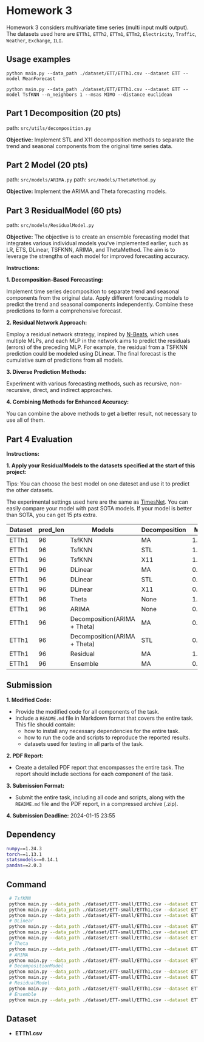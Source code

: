 # Homework 3

Homework 3 considers multivariate time series (multi input multi output). The datasets used here are `ETTh1`, `ETTh2`, `ETTm1`, `ETTm2`, `Electricity`, `Traffic`, `Weather`, `Exchange`, `ILI`.
## Usage examples

```
python main.py --data_path ./dataset/ETT/ETTh1.csv --dataset ETT --model MeanForecast
```

```
python main.py --data_path ./dataset/ETT/ETTh1.csv --dataset ETT --model TsfKNN --n_neighbors 1 --msas MIMO --distance euclidean
```

## Part 1 Decomposition (20 pts)
path: `src/utils/decomposition.py`

**Objective:** Implement STL and X11 decomposition methods to separate the trend and seasonal components from the original time series data.


## Part 2 Model (20 pts)

path: `src/models/ARIMA.py`
path: `src/models/ThetaMethod.py`

**Objective:** Implement the ARIMA and Theta forecasting models.

## Part 3 ResidualModel (60 pts)

path: `src/models/ResidualModel.py`

**Objective:**
The objective is to create an ensemble forecasting model that integrates various individual 
models you've implemented earlier, such as LR, ETS, DLinear, TSFKNN, ARIMA, and ThetaMethod. 
The aim is to leverage the strengths of each model for improved forecasting accuracy.

**Instructions:**

**1. Decomposition-Based Forecasting:**

Implement time series decomposition to separate trend and seasonal components from the original data.
Apply different forecasting models to predict the trend and seasonal components independently.
Combine these predictions to form a comprehensive forecast.

**2. Residual Network Approach:**

Employ a residual network strategy, inspired by [N-Beats](https://arxiv.org/pdf/1905.10437.pdf), which uses multiple MLPs, and each MLP in the network aims to predict the residuals (errors) of the preceding MLP.
For example, the residual from a TSFKNN prediction could be modeled using DLinear.
The final forecast is the cumulative sum of predictions from all models.

**3. Diverse Prediction Methods:**

Experiment with various forecasting methods, such as recursive, non-recursive, direct, and indirect approaches.

**4. Combining Methods for Enhanced Accuracy:**

You can combine the above methods to get a better result, not necessary to use all of them.


## Part 4 Evaluation

**Instructions:**

**1. Apply your ResidualModels to the datasets specified at the start of this project:**

Tips: You can choose the best model on one dateset and use it to predict the other datasets.

The experimental settings used here are the same as [TimesNet](https://arxiv.org/abs/2210.02186). You can easily compare your model with past SOTA models.
If your model is better than SOTA, you can get 15 pts extra.

| Dataset | pred_len | Models                       | Decomposition | MSE   | MAE   |
| ------- | -------- | ---------------------------- | ------------- | ----- | ----- |
| ETTh1   | 96       | TsfKNN                       | MA            | 1.337 | 0.871 |
| ETTh1   | 96       | TsfKNN                       | STL           | 1.518 | 0.965 |
| ETTh1   | 96       | TsfKNN                       | X11           | 1.552 | 0.978 |
| ETTh1   | 96       | DLinear                      | MA            | 0.559 | 0.534 |
| ETTh1   | 96       | DLinear                      | STL           | 0.560 | 0.536 |
| ETTh1   | 96       | DLinear                      | X11           | 0.581 | 0.551 |
| ETTh1   | 96       | Theta                        | None          | 1.544 | 0.909 |
| ETTh1   | 96       | ARIMA                        | None          | 0.815 | 0.683 |
| ETTh1   | 96       | Decomposition(ARIMA + Theta) | MA            | 0.719 | 0.543 |
| ETTh1   | 96       | Decomposition(ARIMA + Theta) | STL           | 0.732 | 0.568 |
| ETTh1   | 96       | Residual                     | MA            | 1.227 | 0.862 |
| ETTh1   | 96       | Ensemble                     | MA            | 0.568 | 0.555 |

 

## Submission

**1. Modified Code:**

- Provide the modified code for all components of the task.
- Include a `README.md` file in Markdown format that covers the entire task. This file should contain:
  - how to install any necessary dependencies for the entire task.
  - how to run the code and scripts to reproduce the reported results.
  - datasets used for testing in all parts of the task.

**2. PDF Report:**

- Create a detailed PDF report that encompasses the entire task. The report should include sections for each component of the task.

**3. Submission Format:**

- Submit the entire task, including all code and scripts, along with the `README.md` file and the PDF report, in a compressed archive (.zip).

**4. Submission Deadline:**
  2024-01-15 23:55


## Dependency

```bash
numpy==1.24.3
torch==1.13.1
statsmodels==0.14.1
pandas==2.0.3
```

## Command

~~~bash
 # TsfKNN
 python main.py --data_path ./dataset/ETT-small/ETTh1.csv --dataset ETT --model TsfKNN --decompose True --decomposition MA 
 python main.py --data_path ./dataset/ETT-small/ETTh1.csv --dataset ETT --model TsfKNN --decompose True --decomposition STL
 python main.py --data_path ./dataset/ETT-small/ETTh1.csv --dataset ETT --model TsfKNN --decompose True --decomposition X11 
 # DLinear
 python main.py --data_path ./dataset/ETT-small/ETTh1.csv --dataset ETT --model DL --decompose True --decomposition MA 
 python main.py --data_path ./dataset/ETT-small/ETTh1.csv --dataset ETT --model DL --decompose True --decomposition STL
 python main.py --data_path ./dataset/ETT-small/ETTh1.csv --dataset ETT --model DL --decompose True --decomposition X11 
 # Theta
 python main.py --data_path ./dataset/ETT-small/ETTh1.csv --dataset ETT --model T
 # ARIMA
 python main.py --data_path ./dataset/ETT-small/ETTh1.csv --dataset ETT --model 
 # DecompositionModel
 python main.py --data_path ./dataset/ETT-small/ETTh1.csv --dataset ETT --model D --decompose True --decomposition MA
 python main.py --data_path ./dataset/ETT-small/ETTh1.csv --dataset ETT --model D --decompose True --decomposition STL 
 # ResidualModel
 python main.py --data_path ./dataset/ETT-small/ETTh1.csv --dataset ETT --model R --decompose True --decomposition MA
 # Ensemble
 python main.py --data_path ./dataset/ETT-small/ETTh1.csv --dataset ETT --model E --decompose True --decomposition MA 
~~~

## Dataset
- **ETTh1.csv**